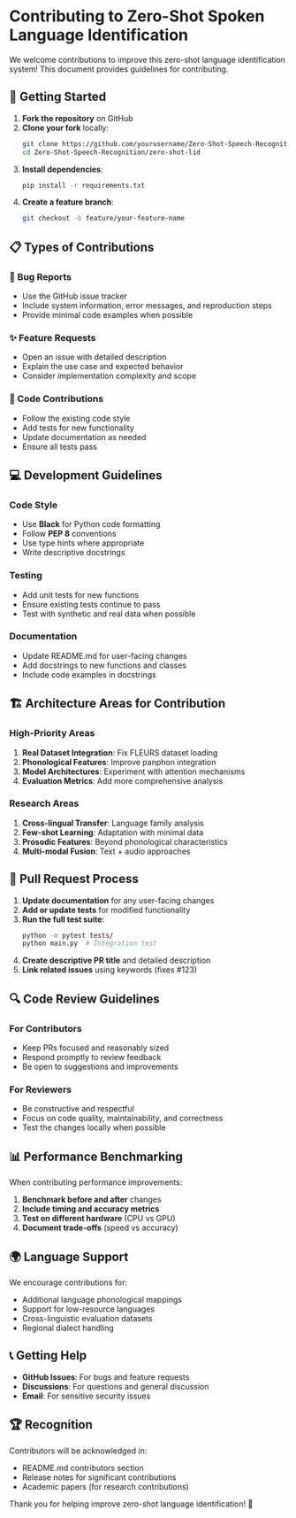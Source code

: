 # Contributing to Zero-Shot Spoken Language Identification

We welcome contributions to improve this zero-shot language identification system! This document provides guidelines for contributing.

## 🚀 Getting Started

1. **Fork the repository** on GitHub
2. **Clone your fork** locally:
   ```bash
   git clone https://github.com/yourusername/Zero-Shot-Speech-Recognition.git
   cd Zero-Shot-Speech-Recognition/zero-shot-lid
   ```
3. **Install dependencies**:
   ```bash
   pip install -r requirements.txt
   ```
4. **Create a feature branch**:
   ```bash
   git checkout -b feature/your-feature-name
   ```

## 📋 Types of Contributions

### 🐛 Bug Reports
- Use the GitHub issue tracker
- Include system information, error messages, and reproduction steps
- Provide minimal code examples when possible

### ✨ Feature Requests
- Open an issue with detailed description
- Explain the use case and expected behavior
- Consider implementation complexity and scope

### 🔧 Code Contributions
- Follow the existing code style
- Add tests for new functionality
- Update documentation as needed
- Ensure all tests pass

## 💻 Development Guidelines

### Code Style
- Use **Black** for Python code formatting
- Follow **PEP 8** conventions
- Use type hints where appropriate
- Write descriptive docstrings

### Testing
- Add unit tests for new functions
- Ensure existing tests continue to pass
- Test with synthetic and real data when possible

### Documentation
- Update README.md for user-facing changes
- Add docstrings to new functions and classes
- Include code examples in docstrings

## 🏗️ Architecture Areas for Contribution

### High-Priority Areas
1. **Real Dataset Integration**: Fix FLEURS dataset loading
2. **Phonological Features**: Improve panphon integration
3. **Model Architectures**: Experiment with attention mechanisms
4. **Evaluation Metrics**: Add more comprehensive analysis

### Research Areas
1. **Cross-lingual Transfer**: Language family analysis
2. **Few-shot Learning**: Adaptation with minimal data
3. **Prosodic Features**: Beyond phonological characteristics
4. **Multi-modal Fusion**: Text + audio approaches

## 📝 Pull Request Process

1. **Update documentation** for any user-facing changes
2. **Add or update tests** for modified functionality
3. **Run the full test suite**:
   ```bash
   python -m pytest tests/
   python main.py  # Integration test
   ```
4. **Create descriptive PR title** and detailed description
5. **Link related issues** using keywords (fixes #123)

## 🔍 Code Review Guidelines

### For Contributors
- Keep PRs focused and reasonably sized
- Respond promptly to review feedback
- Be open to suggestions and improvements

### For Reviewers
- Be constructive and respectful
- Focus on code quality, maintainability, and correctness
- Test the changes locally when possible

## 📊 Performance Benchmarking

When contributing performance improvements:

1. **Benchmark before and after** changes
2. **Include timing and accuracy metrics**
3. **Test on different hardware** (CPU vs GPU)
4. **Document trade-offs** (speed vs accuracy)

## 🌍 Language Support

We encourage contributions for:
- Additional language phonological mappings
- Support for low-resource languages
- Cross-linguistic evaluation datasets
- Regional dialect handling

## 📞 Getting Help

- **GitHub Issues**: For bugs and feature requests
- **Discussions**: For questions and general discussion
- **Email**: For sensitive security issues

## 🏆 Recognition

Contributors will be acknowledged in:
- README.md contributors section
- Release notes for significant contributions
- Academic papers (for research contributions)

Thank you for helping improve zero-shot language identification! 🙏
